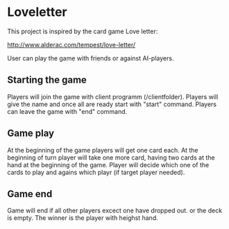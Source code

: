 # Loveletter

This project is inspired by the card game Love letter:

http://www.alderac.com/tempest/love-letter/

User can play the game with friends or against AI-players.

## Starting the game

Players will join the game with client programm (/clientfolder).
Players will give the name and once all are ready start with "start" command.
Players can leave the game with "end" command.

## Game play

At the beginning of the game players will get one card each.
At the beginning of turn player will take one more card, having two cards at the hand at the beginning of the game.
Player will decide which one of the cards to play and agains which playr (if target player needed).

## Game end
Game will end if all other players excect one have dropped out.
or
the deck is empty. The winner is the player with heighst hand.




